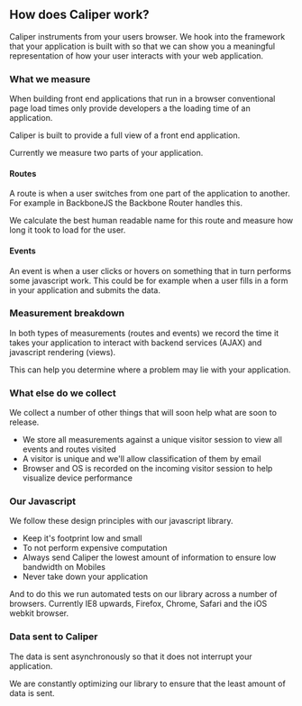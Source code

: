 ## How does Caliper work?

Caliper instruments from your users browser. We hook into the framework that your application is built with so that we can show you a meaningful representation of how your user interacts with your web application.

### What we measure

When building front end applications that run in a browser conventional page load times only provide developers a the loading time of an application.

Caliper is built to provide a full view of a front end application.

Currently we measure two parts of your application.

#### <i class="ss-signpost"></i> Routes

A route is when a user switches from one part of the application to another. For example in BackboneJS the Backbone Router handles this.

We calculate the best human readable name for this route and measure how long it took to load for the user.

#### <i class="ss-cursor"></i> Events

An event is when a user clicks or hovers on something that in turn performs some javascript work. This could be for example when a user fills in a form in your application and submits the data.

### Measurement breakdown

In both types of measurements (routes and events) we record the time it takes your application to interact with backend services (AJAX) and javascript rendering (views).

This can help you determine where a problem may lie with your application.

### What else do we collect

We collect a number of other things that will soon help what are soon to release.

  - We store all measurements against a unique visitor session to view all events and routes visited
  - A visitor is unique and we'll allow classification of them by email
  - Browser and OS is recorded on the incoming visitor session to help visualize device performance

### Our Javascript

We follow these design principles with our javascript library.

  - Keep it's footprint low and small
  - To not perform expensive computation
  - Always send Caliper the lowest amount of information to ensure low bandwidth on Mobiles
  - Never take down your application

And to do this we run automated tests on our library across a number of browsers. Currently IE8 upwards, Firefox, Chrome, Safari and the iOS webkit browser.

### Data sent to Caliper

The data is sent asynchronously so that it does not interrupt your application.

We are constantly optimizing our library to ensure that the least amount of data is sent.